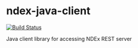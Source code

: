 # ndex-java-client

[![Build Status](https://app.travis-ci.com/ndexbio/ndex-java-client.svg?branch=master)](https://app.travis-ci.com/ndexbio/ndex-java-client)

Java client library for accessing NDEx REST server
